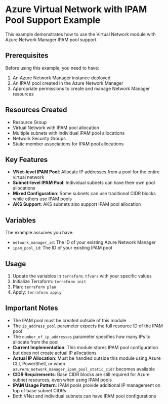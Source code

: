# Azure Virtual Network with IPAM Pool Support Example

This example demonstrates how to use the Virtual Network module with Azure Network Manager IPAM pool support.

## Prerequisites

Before using this example, you need to have:

1. An Azure Network Manager instance deployed
2. An IPAM pool created in the Azure Network Manager
3. Appropriate permissions to create and manage Network Manager resources

## Resources Created

- Resource Group
- Virtual Network with IPAM pool allocation
- Multiple subnets with individual IPAM pool allocations
- Network Security Groups
- Static member associations for IPAM pool allocations

## Key Features

- **VNet-level IPAM Pool**: Allocate IP addresses from a pool for the entire virtual network
- **Subnet-level IPAM Pool**: Individual subnets can have their own pool allocations
- **Mixed Configuration**: Some subnets can use traditional CIDR blocks while others use IPAM pools
- **AKS Support**: AKS subnets also support IPAM pool allocation

## Variables

The example assumes you have:
- `network_manager_id`: The ID of your existing Azure Network Manager
- `ipam_pool_id`: The ID of your existing IPAM pool

## Usage

1. Update the variables in `terraform.tfvars` with your specific values
2. Initialize Terraform: `terraform init`
3. Plan: `terraform plan`
4. Apply: `terraform apply`

## Important Notes

- The IPAM pool must be created outside of this module
- The `ip_address_pool` parameter expects the full resource ID of the IPAM pool
- The `number_of_ip_addresses` parameter specifies how many IPs to allocate from the pool
- **Current Implementation**: This module stores IPAM pool configuration but does not create actual IP allocations
- **Actual IP Allocation**: Must be handled outside this module using Azure CLI, PowerShell, or when `azurerm_network_manager_ipam_pool_static_cidr` becomes available
- **CIDR Requirements**: Base CIDR blocks are still required for Azure subnet resources, even when using IPAM pools
- **IPAM Usage Pattern**: IPAM pools provide additional IP management on top of base subnet CIDRs
- Both VNet and individual subnets can have IPAM pool configurations
